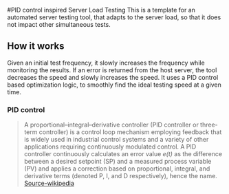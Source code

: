 
#PID control inspired Server Load Testing</h1>
This is a template for an automated server testing tool,
that adapts to the server load, so that it does not impact other simultaneous tests.</h3>


## How it works
Given an initial test frequency, it slowly increases the frequency while monitoring the results.
If an error is returned from the host server, the tool decreases the speed and slowly increases the speed.
It uses a PID control based optimization logic, to smoothly find the ideal testing speed at a given time.

### PID control
>A proportional–integral–derivative controller (PID controller or three-term controller) is a control loop mechanism employing feedback that is widely used in industrial control systems and a variety of other applications requiring continuously modulated control. A PID controller continuously calculates an error value *e(t)* as the difference between a desired setpoint (SP) and a measured process variable (PV) and applies a correction based on proportional, integral, and derivative terms (denoted P, I, and D respectively), hence the name.
> [Source-wikipedia](https://en.wikipedia.org/wiki/PID_controller)
